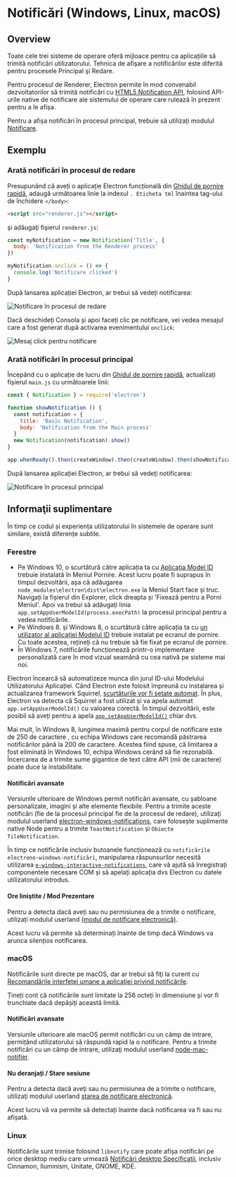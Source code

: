 # Notificări (Windows, Linux, macOS)

## Overview

Toate cele trei sisteme de operare oferă mijloace pentru ca aplicațiile să trimită notificări utilizatorului. Tehnica de afişare a notificărilor este diferită pentru procesele Principal şi Redare.

Pentru procesul de Renderer, Electron permite în mod convenabil dezvoltatorilor să trimită notificări cu [HTML5 Notification API](https://notifications.spec.whatwg.org/), folosind API-urile native de notificare ale sistemului de operare care rulează în prezent pentru a le afișa.

Pentru a afișa notificări în procesul principal, trebuie să utilizați modulul [Notificare](../api/notification.md).

## Exemplu

### Arată notificări în procesul de redare

Presupunând că aveți o aplicație Electron funcțională din [Ghidul de pornire rapidă](quick-start.md), adaugă următoarea linie la indexul `. Eticheta tml` înaintea tag-ului de închidere `</body>`:

```html
<script src="renderer.js"></script>
```

şi adăugaţi fişierul `renderer.js`:

```js
const myNotification = new Notification('Title', {
  body: 'Notification from the Renderer process'
})

myNotification.onclick = () => {
  console.log('Notificare clicked')
}
```

După lansarea aplicației Electron, ar trebui să vedeți notificarea:

![Notificare în procesul de redare](../images/notification-renderer.png)

Dacă deschideți Consola și apoi faceți clic pe notificare, vei vedea mesajul care a fost generat după activarea evenimentului `onclick`:

![Mesaj click pentru notificare](../images/message-notification-renderer.png)

### Arată notificări în procesul principal

Începând cu o aplicație de lucru din [Ghidul de pornire rapidă](quick-start.md), actualizați fișierul `main.js` cu următoarele linii:

```js
const { Notification } = require('electron')

function showNotification () {
  const notification = {
    title: 'Basic Notification',
    body: 'Notification from the Main process'
  }
  new Notification(notification).show()
}

app.whenReady().then(createWindow).then(createWindow).then(showNotification)
```

După lansarea aplicației Electron, ar trebui să vedeți notificarea:

![Notificare în procesul principal](../images/notification-main.png)

## Informaţii suplimentare

În timp ce codul și experiența utilizatorului în sistemele de operare sunt similare, există diferențe subtile.

### Ferestre

* Pe Windows 10, o scurtătură către aplicația ta cu [Aplicația Model ID](https://msdn.microsoft.com/en-us/library/windows/desktop/dd378459(v=vs.85).aspx) trebuie instalată în Meniul Pornire. Acest lucru poate fi suprapus în timpul dezvoltării, așa că adăugarea `node_modules\electron\dist\electron.exe` la Meniul Start face și truc. Navigați la fișierul din Explorer, click dreapta și 'Fixează pentru a Porni Meniul'. Apoi va trebui să adăugați linia `app.setAppUserModelId(process.execPath)` la procesul principal pentru a vedea notificările.
* Pe Windows 8. și Windows 8, o scurtătură către aplicația ta cu [un utilizator al aplicației Modelul ID](https://msdn.microsoft.com/en-us/library/windows/desktop/dd378459(v=vs.85).aspx) trebuie instalat pe ecranul de pornire. Cu toate acestea, rețineți că nu trebuie să fie fixat pe ecranul de pornire.
* În Windows 7, notificările funcționează printr-o implementare personalizată care în mod vizual seamănă cu cea nativă pe sisteme mai noi.

Electron încearcă să automatizeze munca din jurul ID-ului Modelului Utilizatorului Aplicației. Când Electron este folosit împreună cu instalarea și actualizarea framework Squirrel, [scurtăturile vor fi setate automat](https://github.com/electron/windows-installer/blob/master/README.md#handling-squirrel-events). În plus, Electron va detecta că Squirrel a fost utilizat și va apela automat `app.setAppUserModelId()` cu valoarea corectă. În timpul dezvoltării, este posibil să aveți pentru a apela [`app.setAppUserModelId()`](../api/app.md#appsetappusermodelidid-windows) chiar dvs.

Mai mult, în Windows 8, lungimea maximă pentru corpul de notificare este de 250 de caractere , cu echipa Windows care recomandă păstrarea notificărilor până la 200 de caractere. Acestea fiind spuse, că limitarea a fost eliminată în Windows 10, echipa Windows cerând să fie rezonabilă. Încercarea de a trimite sume gigantice de text către API (mii de caractere) poate duce la instabilitate.

#### Notificări avansate

Versiunile ulterioare de Windows permit notificări avansate, cu șabloane personalizate, imagini și alte elemente flexibile. Pentru a trimite aceste notificări (fie de la procesul principal fie de la procesul de redare), utilizaţi modulul userland [electron-windows-notifications](https://github.com/felixrieseberg/electron-windows-notifications), care folosește suplimente native Node pentru a trimite `ToastNotification` și `Obiecte TileNotification`.

În timp ce notificările inclusiv butoanele funcționează cu `notificările electrono-windows-notificări`, manipularea răspunsurilor necesită utilizarea [`e-windows-interactive-notifications`](https://github.com/felixrieseberg/electron-windows-interactive-notifications), care vă ajută să înregistrați componentele necesare COM și să apelați aplicația dvs Electron cu datele utilizatorului introdus.

#### Ore liniştite / Mod Prezentare

Pentru a detecta dacă aveți sau nu permisiunea de a trimite o notificare, utilizați modulul userland [(modul de notificare electronică)](https://github.com/felixrieseberg/electron-notification-state).

Acest lucru vă permite să determinați înainte de timp dacă Windows va arunca silențios notificarea.

### macOS

Notificările sunt directe pe macOS, dar ar trebui să fiţi la curent cu [Recomandările interfeţei umane a aplicaţiei privind notificările](https://developer.apple.com/macos/human-interface-guidelines/system-capabilities/notifications/).

Țineți cont că notificările sunt limitate la 256 octeți în dimensiune și vor fi trunchiate dacă depășiți această limită.

#### Notificări avansate

Versiunile ulterioare ale macOS permit notificări cu un câmp de intrare, permițând utilizatorului să răspundă rapid la o notificare. Pentru a trimite notificări cu un câmp de intrare, utilizaţi modulul userland [node-mac-notifier](https://github.com/CharlieHess/node-mac-notifier).

#### Nu deranjați / Stare sesiune

Pentru a detecta dacă aveţi sau nu permisiunea de a trimite o notificare, utilizaţi modulul userland [starea de notificare electronică](https://github.com/felixrieseberg/electron-notification-state).

Acest lucru vă va permite să detectați înainte dacă notificarea va fi sau nu afișată.

### Linux

Notificările sunt trimise folosind `libnotify` care poate afișa notificări pe orice desktop mediu care urmează [Notificări desktop Specificații](https://developer.gnome.org/notification-spec/), inclusiv Cinnamon, Iluminism, Unitate, GNOME, KDE.
